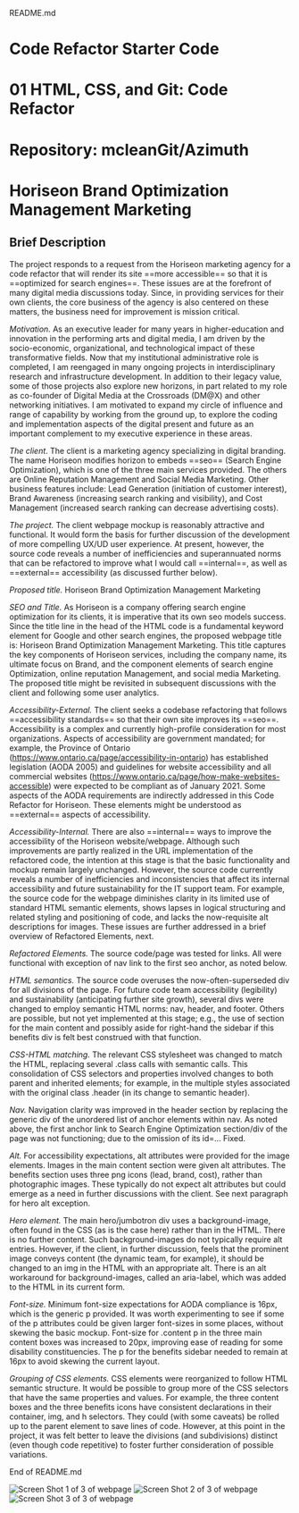 README.md
# Code Refactor Starter Code
# 01 HTML, CSS, and Git: Code Refactor
# Repository: mcleanGit/Azimuth
# Horiseon Brand Optimization Management Marketing

## Brief Description

The project responds to a request from the Horiseon marketing agency for a code refactor that will render its site ==more accessible== so that it is ==optimized for search engines==. These issues are at the forefront of many digital media discussions today. Since, in providing services for their own clients, the core business of the agency is also centered on these matters, the business need for improvement is mission critical.

*Motivation.* As an executive leader for many years in higher-education and innovation in the performing arts and digital media, I am driven by the socio-economic, organizational, and technological impact of these transformative fields. Now that my institutional administrative role is completed, I am reengaged in many ongoing projects in interdisciplinary research and infrastructure development. In addition to their legacy value, some of those projects also explore new horizons, in part related to my role as co-founder of Digital Media at the Crossroads (DM@X) and other networking initiatives. I am motivated to expand my circle of influence and range of capability by working from the ground up, to explore the coding and implementation aspects of the digital present and future as an important complement to my executive experience in these areas.

*The client*. The client is a marketing agency specializing in digital branding. The name Horiseon modifies horizon to embeds ==seo== (Search Engine Optimization), which is one of the three main services provided. The others are Online Reputation Management and Social Media Marketing. Other business features include: Lead Generation (initiation of customer interest), Brand Awareness (increasing search ranking and visibility), and Cost Management (increased search ranking can decrease advertising costs).

*The project.* The client webpage mockup is reasonably attractive and functional. It would form the basis for further discussion of the development of more compelling UX/UD user experience. At present, however, the source code reveals a number of inefficiencies and superannuated norms that can be refactored to improve what I would call ==internal==, as well as ==external== accessibility (as discussed further below).

*Proposed title.* Horiseon Brand Optimization Management Marketing

*SEO and Title.* As Horiseon is a company offering search engine optimization for its clients, it is imperative that its own seo models success. Since the title line in the head of the HTML code is a fundamental keyword element for Google and other search engines, the proposed webpage title is: Horiseon Brand Optimization Management Marketing. This title captures the key components of Horiseon services, including the company name, its ultimate focus on Brand, and the component elements of search engine Optimization, online reputation Management, and social media Marketing. The proposed title might be revisited in subsequent discussions with the client and following some user analytics.

*Accessibility-External.* The client seeks a codebase refactoring that follows ==accessibility standards== so that their own site improves its ==seo==. Accessibility is a complex and currently high-profile consideration for most organizations. Aspects of accessibility are government mandated; for example, the Province of Ontario (https://www.ontario.ca/page/accessibility-in-ontario) has established legislation (AODA 2005) and guidelines for website accessibility and all commercial websites (https://www.ontario.ca/page/how-make-websites-accessible) were expected to be compliant as of January 2021. Some aspects of the AODA requirements are indirectly addressed in this Code Refactor for Horiseon. These elements might be understood as ==external== aspects of accessibility.

*Accessibility-Internal.* There are also ==internal== ways to improve the accessibility of the Horiseon website/webpage. Although such improvements are partly realized in the URL implementation of the refactored code, the intention at this stage is that the basic functionality and mockup remain largely unchanged. However, the source code currently reveals a number of inefficiencies and inconsistencies that affect its internal accessibility and future sustainability for the IT support team. For example, the source code for the webpage diminishes clarity in its limited use of standard HTML semantic elements, shows lapses in logical structuring and related styling and positioning of code, and lacks the now-requisite alt descriptions for images. These issues are further addressed in a brief overview of Refactored Elements, next.

*Refactored Elements.*
The source code/page was tested for links. All were functional with exception of nav link to the first seo anchor, as noted below.

*HTML semantics.* The source code overuses the now-often-superseded div for all divisions of the page. For future code team accessibility (legibility) and sustainability (anticipating further site growth), several divs were changed to employ semantic HTML norms: nav, header, and footer. Others are possible, but not yet implemented at this stage; e.g., the use of section for the main content and possibly aside for right-hand the sidebar if this benefits div is felt best construed with that function.

*CSS-HTML matching.* The relevant CSS stylesheet was changed to match the HTML, replacing several .class calls with semantic calls. This consolidation of CSS selectors and properties involved changes to both parent and inherited elements; for example, in the multiple styles associated with the original class .header (in its change to semantic header).

*Nav.* Navigation clarity was improved in the header section by replacing the generic div of the unordered list of anchor elements within nav. As noted above, the first anchor link to Search Engine Optimization section/div of the page was not functioning; due to the omission of its id=… Fixed.

*Alt.* For accessibility expectations, alt attributes were provided for the image elements. Images in the main content section were given alt attributes. The benefits section uses three png icons (lead, brand, cost), rather than photographic images. These typically do not expect alt attributes but could emerge as a need in further discussions with the client. See next paragraph for hero alt exception.

*Hero element.* The main hero/jumbotron div uses a background-image, often found in the CSS (as is the case here) rather than in the HTML. There is no further content. Such background-images do not typically require alt entries. However, if the client, in further discussion, feels that the prominent image conveys content (the dynamic team, for example), it should be changed to an img in the HTML with an appropriate alt. There is an alt workaround for background-images, called an aria-label, which was added to the HTML in its current form. 

*Font-size.* Minimum font-size expectations for AODA compliance is 16px, which is the generic p provided. It was worth experimenting to see if some of the p attributes could be given larger font-sizes in some places, without skewing the basic mockup. Font-size for .content p in the three main content boxes was increased to 20px, improving ease of reading for some disability constituencies. The p for the benefits sidebar needed to remain at 16px to avoid skewing the current layout.

*Grouping of CSS elements.* CSS elements were reorganized to follow HTML semantic structure. It would be possible to group more of the CSS selectors that have the same properties and values. For example, the three content boxes and the three benefits icons have consistent declarations in their container, img, and h selectors. They could (with some caveats) be rolled up to the parent element to save lines of code. However, at this point in the project, it was felt better to leave the divisions (and subdivisions) distinct (even though code repetitive) to foster further consideration of possible variations.

End of README.md



![Screen Shot 1 of 3 of webpage](https://user-images.githubusercontent.com/94858165/147422260-d1c29718-7c0d-4845-b35a-7dae2d72bebf.png)
![Screen Shot 2 of 3 of webpage](https://user-images.githubusercontent.com/94858165/147422261-0baf4c05-7b0a-457a-ba80-48e7b4017c6e.png)
![Screen Shot 3 of 3 of webpage](https://user-images.githubusercontent.com/94858165/147422262-255a0775-f5fd-4bce-87f3-9243bc9a22e0.png)



